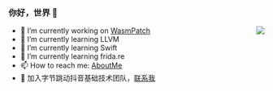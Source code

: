 ### 你好，世界 👻


<img align="right" src="https://github-readme-stats.vercel.app/api?username=everettjf&show_icons=true&icon_color=CE1D2D&text_color=718096&bg_color=ffffff&hide_title=true" />

- 🔭 I’m currently working on [WasmPatch](https://github.com/everettjf/WasmPatch)
- 🌱 I’m currently learning LLVM
- 👯 I’m currently learning Swift
- 🤔 I’m currently learning frida.re
- 📫 How to reach me: [AboutMe](https://everettjf.github.io/about/)
- 🎁 加入字节跳动抖音基础技术团队，[联系我](https://everettjf.github.io/images/mywechat.jpg)
